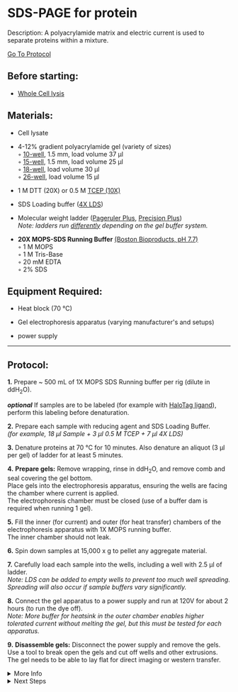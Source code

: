 SDS-PAGE for protein
================================================================================
Description: A polyacrylamide matrix and electric current is used to separate proteins within a mixture.

[Go To Protocol](#protocol)

Before starting:
--------------------------------------------------------------------------------
* [Whole Cell lysis](../Proximity-Labeling/Whole-Cell-Lysis-RIPA.md)

Materials:
--------------------------------------------------------------------------------
  
  * Cell lysate
  
  * 4-12% gradient polyacrylamide gel (variety of sizes)  
    ◦ [10-well](https://www.thermofisher.com/order/catalog/product/NP0335BOX?SID=srch-srp-NP0335BOX#/NP0335BOX?SID=srch-srp-NP0335BOX), 1.5 mm, load volume 37 µl  
    ◦ [15-well](https://www.thermofisher.com/order/catalog/product/NP0336BOX?SID=srch-srp-NP0336BOX#/NP0336BOX?SID=srch-srp-NP0336BOX), 1.5 mm, load volume 25 µl  
    ◦ [18-well](https://www.bio-rad.com/en-us/sku/3450124-4-12-criterion-xt-bis-tris-protein-gel-18-well-30-ul?ID=3450124), load volume 30 µl  
    ◦ [26-well](https://www.bio-rad.com/en-us/sku/3450125-4-12-criterion-xt-bis-tris-protein-gel-26-well-15-ul?ID=3450125), load volume 15 µl  
  
  * 1 M DTT (20X) or 0.5 M [TCEP (10X)](https://www.thermofisher.com/order/catalog/product/77720#/77720)
  
  * SDS Loading buffer ([4X LDS](https://www.thermofisher.com/order/catalog/product/NP0007#/NP0007))
  
  * Molecular weight ladder ([Pageruler Plus](https://www.thermofisher.com/order/catalog/product/26619#/26619), [Precision Plus](https://www.bio-rad.com/en-us/sku/1610374-precision-plus-protein-dual-color-standards-500-ul?ID=1610374))<br/>_Note: ladders run [differently](https://assets.thermofisher.com/TFS-Assets/LSG/figures/BN0810112-LadderMarkers.jpg-650.jpg) depending on the gel buffer system._
  
  * **20X MOPS-SDS Running Buffer** [(Boston Bioproducts, pH 7.7)](https://bostonbioproducts.com/products/mops-sds-running-buffer-20x-bp-178)  
    ◦ 1 M MOPS  
    ◦ 1 M Tris-Base  
    ◦ 20 mM EDTA  
    ◦ 2% SDS  
  
Equipment Required:
--------------------------------------------------------------------------------

  * Heat block (70 °C)
  
  * Gel electrophoresis apparatus (varying manufacturer's and setups)
  
  * power supply

<!-- Use <br/> to fill in first page -->

___
Protocol:
--------------------------------------------------------------------------------

**1.** Prepare ~ 500 mL of 1X MOPS SDS Running buffer per rig (dilute in ddH<sub>2</sub>O).

_**optional**_ If samples are to be labeled (for example with [HaloTag ligand](./Labeling-HaloTag-Samples.md)), perform this labeling before denaturation.

**2.** Prepare each sample with reducing agent and SDS Loading Buffer. <br/>_(for example, 18 µl Sample + 3 µl 0.5 M TCEP + 7 µl 4X LDS)_

**3.** Denature proteins at 70 °C for 10 minutes. Also denature an aliquot (3 µl per gel) of ladder for at least 5 minutes.

**4.** **Prepare gels:** Remove wrapping, rinse in ddH<sub>2</sub>O, and remove comb and seal covering the gel bottom.<br/>Place gels into the electrophoresis apparatus, ensuring the wells are facing the chamber where current is applied.<br/>The electrophoresis chamber must be closed (use of a buffer dam is required when running 1 gel).
    
**5.** Fill the inner (for current) and outer (for heat transfer) chambers of the electrophoresis apparatus with 1X MOPS running buffer.<br/>The inner chamber should not leak.

**6.** Spin down samples at 15,000 x g to pellet any aggregate material.
  
**7.** Carefully load each sample into the wells, including a well with 2.5 µl of ladder. <br/>_Note: LDS can be added to empty wells to prevent too much well spreading. Spreading will also occur if sample buffers vary significantly._

**8.** Connect the gel apparatus to a power supply and run at 120V for about 2 hours (to run the dye off).<br/>_Note: More buffer for heatsink in the outer chamber enables higher tolerated current without melting the gel, but this must be tested for each apparatus._

**9.** **Disassemble gels:** Disconnect the power supply and remove the gels. <br/> Use a tool to break open the gels and cut off wells and other extrusions. <br/> The gel needs to be able to lay flat for direct imaging or western transfer.

<!-- The text below creates dropdown lists for links to next steps or hyperlinks -->

<details>
  <summary>More Info</summary>
  
  <a href="https://en.wikipedia.org/wiki/SDS-PAGE">
Wikipedia</a>  

</details>

<details>
  <summary>Next Steps</summary>

</p> <a href="./Western-Blotting.md">
Western Blotting</a>

</details>
